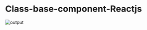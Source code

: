 # Class-base-component-Reactjs
![output](https://user-images.githubusercontent.com/84903276/136425468-7c65ecf2-2068-4d59-8fe1-1eae7555a306.png)
